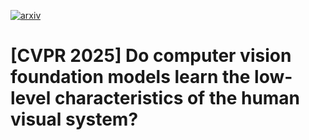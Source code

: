 [![arxiv](https://img.shields.io/badge/arXiv-2502.20256)](https://arxiv.org/abs/2502.20256)
# [CVPR 2025] Do computer vision foundation models learn the low-level characteristics of the human visual system?
